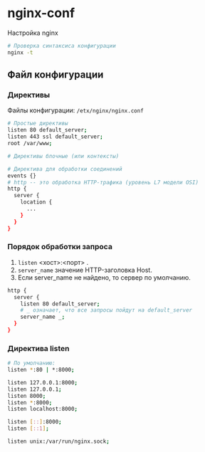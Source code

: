 # nginx-conf
Настройка nginx


```sh
# Проверка синтаксиса конфигурации
nginx -t
```
## Файл конфигурации
### Директивы
Файлы конфигурации: `/etx/nginx/nginx.conf`
```sh
# Простые директивы
listen 80 default_server;
listen 443 ssl default_server;
root /var/www;

# Директивы блочные (или контексты)

# Директива для обработки соединений
events {}
# http -- это обработка HTTP-трафика (уровень L7 модели OSI)
http {
  server {
    location {
      ...
    }
  }
}
```
### Порядок обработки запроса
1. `listen` <хост>:<порт> .
2. `server_name` значение HTTP-заголовка Host.
3. Если server_name не найдено, то сервер по умолчанию.
```sh
http {
  server {
    listen 80 default_server;
    # _ означает, что все запросы пойдут на default_server
    server_name _;
  }
}
```
### Директива listen
```sh
# По умолчанию: 
listen *:80 | *:8000;

listen 127.0.0.1:8000;
listen 127.0.0.1;
listen 8000;
listen *:8000;
listen localhost:8000;

listen [::]:8000;
listen [::1];

listen unix:/var/run/nginx.sock;
```
